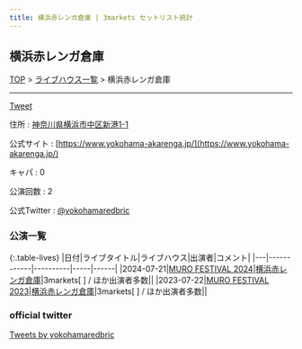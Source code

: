 ```yaml
---
title: 横浜赤レンガ倉庫 | 3markets セットリスト統計
---
```

## 横浜赤レンガ倉庫

[TOP](/setlist/) > [ライブハウス一覧](livehouses.html) > 横浜赤レンガ倉庫

___

<a href="https://twitter.com/share?ref_src=twsrc%5Etfw" data-text="3markets[ ]セットリスト > 横浜赤レンガ倉庫" class="twitter-share-button" data-via="3markets" data-hashtags="3markets" data-related="3markets" data-show-count="false">Tweet</a>

住所
:    <a href="https://www.google.co.jp/maps/search/%E7%A5%9E%E5%A5%88%E5%B7%9D%E7%9C%8C%E6%A8%AA%E6%B5%9C%E5%B8%82%E4%B8%AD%E5%8C%BA%E6%96%B0%E6%B8%AF1-1" rel="noopener noreferrer" target="_blank">神奈川県横浜市中区新港1-1</a>

公式サイト
:    [https://www.yokohama-akarenga.jp/](https://www.yokohama-akarenga.jp/)

キャパ
:    0

公演回数
: 2


公式Twitter
: <a href="https://twitter.com/yokohamaredbric">@yokohamaredbric</a>


### 公演一覧

{:.table-lives}
|日付|ライブタイトル|ライブハウス|出演者|コメント|
|---|------------|----------|-----|------|
|<span class="nowrap">2024-07-21</span>|[MURO FESTIVAL 2024](live131.html)|[横浜赤レンガ倉庫](livehouse062.html)|3markets[ ] / ほか出演者多数||
|<span class="nowrap">2023-07-22</span>|[MURO FESTIVAL 2023](live071.html)|[横浜赤レンガ倉庫](livehouse062.html)|3markets[ ] / ほか出演者多数||




### official twitter

<a class="twitter-timeline" href="https://twitter.com/yokohamaredbric?ref_src=twsrc%5Etfw">Tweets by yokohamaredbric</a> <script async src="https://platform.twitter.com/widgets.js" charset="utf-8"></script>


<script async src="https://platform.twitter.com/widgets.js" charset="utf-8"></script>
